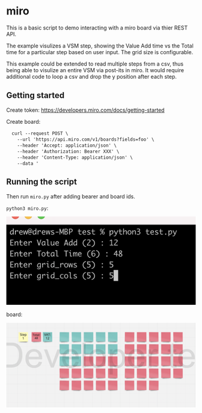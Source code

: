 # miro

This is a basic script to demo interacting with a miro board via thier REST API.

The example visulizes a VSM step, showing the Value Add time vs the Total time for a particular step based on user input. The grid size is configurable.

This example could be extended to read multiple steps from a csv, thus being able to visulize an entire VSM via post-its in miro. It would require additional code to loop a csv and drop the y position after each step.

## Getting started

Create token: https://developers.miro.com/docs/getting-started

Create board:

```
  curl --request POST \
    --url 'https://api.miro.com/v1/boards?fields=foo' \
    --header 'Accept: application/json' \
    --header 'Authorization: Bearer XXX' \
    --header 'Content-Type: application/json' \
    --data '
```

## Running the script

Then run `miro.py` after adding bearer and board ids.


`python3 miro.py`:

![input](input.png)

board:

![board](board.png)
